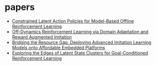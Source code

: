 # papers
- [Constrained Latent Action Policies for Model-Based Offline Reinforcement Learning](https://www.arxiv.org/abs/2411.04562)
- [Off-Dynamics Reinforcement Learning via Domain Adaptation and Reward Augmented Imitation](https://arxiv.org/abs/2411.09891)
- [Bridging the Resource Gap: Deploying Advanced Imitation Learning Models onto Affordable Embedded Platforms](https://arxiv.org/abs/2411.11406)
- [Exploring the Edges of Latent State Clusters for Goal-Conditioned Reinforcement Learning](https://arxiv.org/abs/2411.01396)
